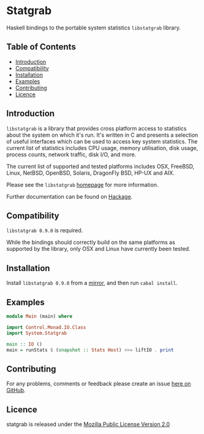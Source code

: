 # Statgrab

Haskell bindings to the portable system statistics `libstatgrab` library.

## Table of Contents

* [Introduction](#introduction)
* [Compatibility](#compatibility)
* [Installation](#installation)
* [Examples](#examples)
* [Contributing](#contributing)
* [Licence](#licence)


## Introduction

`libstatgrab` is a library that provides cross platform access to statistics
about the system on which it's run. It's written in C and presents a selection
of useful interfaces which can be used to access key system statistics.
The current list of statistics includes CPU usage, memory utilisation, disk usage,
process counts, network traffic, disk I/O, and more.

The current list of supported and tested platforms includes OSX, FreeBSD, Linux,
NetBSD, OpenBSD, Solaris, DragonFly BSD, HP-UX and AIX.

Please see the `libstatgrab` [homepage](http://www.i-scream.org/libstatgrab/)
for more information.

Further documentation can be found on [Hackage](http://hackage.haskell.org/package/statgrab).


## Compatibility

`libstatgrab 0.9.0` is required.

While the bindings should correctly build on the same platforms as supported by
the library, only OSX and Linux have currently been tested.


## Installation

Install `libstatgrab 0.9.0` from a [mirror](http://www.i-scream.org/mirrors.xhtml),
and then run `cabal install`.


## Examples

```haskell
module Main (main) where

import Control.Monad.IO.Class
import System.Statgrab

main :: IO ()
main = runStats $ (snapshot :: Stats Host) >>= liftIO . print
```


## Contributing

For any problems, comments or feedback please create an issue [here on GitHub](github.com/brendanhay/statgrab/issues).


## Licence

statgrab is released under the [Mozilla Public License Version 2.0](http://www.mozilla.org/MPL/)
